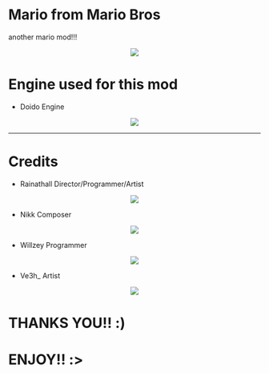 # Mario from Mario Bros
another mario mod!!!
<p align="center">
<img src="https://cdn.discordapp.com/attachments/1196940575191072969/1226303473436332102/951_Sem_Titulo_20240406195123.png?ex=6624471b&is=6611d21b&hm=1792de1addc82bec5ad6f572756f9450ab78a84d4d56303b094030cb0bb29a5d&">
</p>

# Engine used for this mod
* Doido Engine

<p align="center">
<img src="https://www.newgrounds.com/dump/draw/27ed38c719b9761af970cac60f441e21">
</p>

---------------------------------

# Credits
* Rainathall  Director/Programmer/Artist
<p align="center">
<img src="https://art.ngfiles.com/images/5594000/5594960_656242_willzinhu_untitled-5594960.e213a6b5943dd2b1fa0f3e15bd79f3b0.webp?f1712442559">
</p>

* Nikk  Composer  
<p align="center">
<img src="https://art.ngfiles.com/images/5594000/5594960_656240_willzinhu_untitled-5594960.77317e366da80810c7f613d1e8381dce.webp?f1712442558">
</p>

* Willzey  Programmer
<p align="center">
<img src="https://art.ngfiles.com/images/5594000/5594960_656241_willzinhu_untitled-5594960.77317e366da80810c7f613d1e8381dce.webp?f1712442559">
</p>

* Ve3h_  Artist
<p align="center">
<img src="https://art.ngfiles.com/images/5594000/5594960_656239_willzinhu_untitled-5594960.77317e366da80810c7f613d1e8381dce.webp?f1712442558">
</p>

# THANKS YOU!! :)
# ENJOY!! :>

